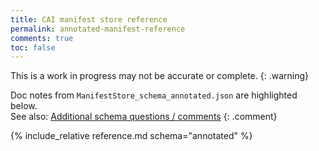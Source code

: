 ```yaml
---
title: CAI manifest store reference
permalink: annotated-manifest-reference
comments: true
toc: false
---
```


This is a work in progress may not be accurate or complete. 
{: .warning}

Doc notes from `ManifestStore_schema_annotated.json` are highlighted below.  <br/>See also: [Additional schema questions / comments](review-questions)
{: .comment}

{% include_relative reference.md schema="annotated" %}
